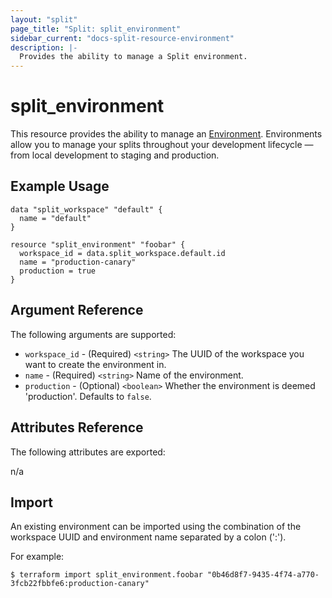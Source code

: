 ```yaml
---
layout: "split"
page_title: "Split: split_environment"
sidebar_current: "docs-split-resource-environment"
description: |-
  Provides the ability to manage a Split environment.
---
```


# split_environment

This resource provides the ability to manage an [Environment](https://help.split.io/hc/en-us/articles/360019915771-Environments).
Environments allow you to manage your splits throughout your development lifecycle — from local development to staging and production.

## Example Usage

```hcl-terraform
data "split_workspace" "default" {
  name = "default"
}

resource "split_environment" "foobar" {
  workspace_id = data.split_workspace.default.id
  name = "production-canary"
  production = true
}
```

## Argument Reference

The following arguments are supported:

* `workspace_id` - (Required) `<string>` The UUID of the workspace you want to create the environment in.
* `name` - (Required) `<string>` Name of the environment.
* `production` - (Optional) `<boolean>` Whether the environment is deemed 'production'. Defaults to `false`.

## Attributes Reference

The following attributes are exported:

n/a

## Import

An existing environment can be imported using the combination of the workspace UUID
and environment name separated by a colon (':').

For example:

```shell script
$ terraform import split_environment.foobar "0b46d8f7-9435-4f74-a770-3fcb22fbbfe6:production-canary"
```